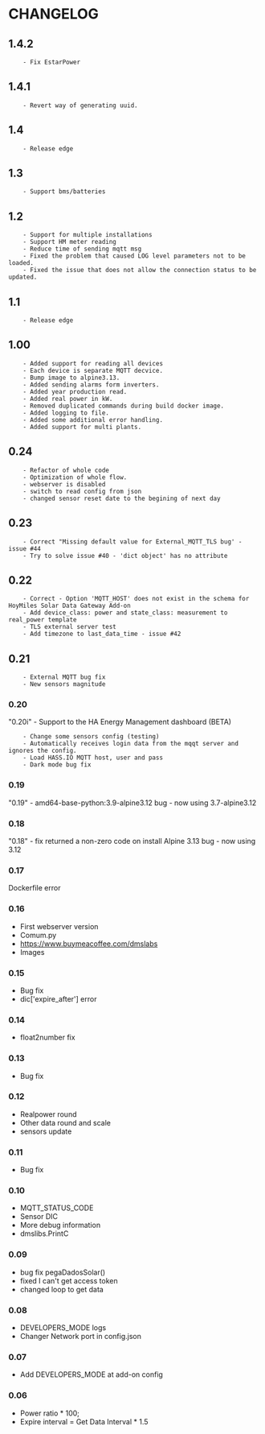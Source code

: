 # CHANGELOG

## 1.4.2
        - Fix EstarPower

## 1.4.1

        - Revert way of generating uuid.


## 1.4

        - Release edge

## 1.3

        - Support bms/batteries


## 1.2

        - Support for multiple installations
        - Support HM meter reading
        - Reduce time of sending mqtt msg
        - Fixed the problem that caused LOG level parameters not to be loaded.
        - Fixed the issue that does not allow the connection status to be updated.

## 1.1

        - Release edge

## 1.00

        - Added support for reading all devices
        - Each device is separate MQTT decvice.
        - Bump image to alpine3.13.
        - Added sending alarms form inverters.
        - Added year production read.
        - Added real power in kW.
        - Removed duplicated commands during build docker image.
        - Added logging to file.
        - Added some additional error handling.
        - Added support for multi plants.

## 0.24

        - Refactor of whole code
        - Optimization of whole flow.
        - webserver is disabled
        - switch to read config from json
        - changed sensor reset date to the begining of next day

## 0.23

        - Correct "Missing default value for External_MQTT_TLS bug' - issue #44
        - Try to solve issue #40 - 'dict object' has no attribute

## 0.22

        - Correct - Option 'MQTT_HOST' does not exist in the schema for HoyMiles Solar Data Gateway Add-on
        - Add device_class: power and state_class: measurement to real_power template
        - TLS external server test
        - Add timezone to last_data_time - issue #42

## 0.21

        - External MQTT bug fix
        - New sensors magnitude

### 0.20

"0.20i" - Support to the HA Energy Management dashboard (BETA)

        - Change some sensors config (testing)
        - Automatically receives login data from the mqqt server and ignores the config.
        - Load HASS.IO MQTT host, user and pass
        - Dark mode bug fix

### 0.19

"0.19" - amd64-base-python:3.9-alpine3.12 bug - now using 3.7-alpine3.12

### 0.18

"0.18" - fix returned a non-zero code on install
Alpine 3.13 bug - now using 3.12

### 0.17

Dockerfile error

### 0.16

- First webserver version
- Comum.py
- https://www.buymeacoffee.com/dmslabs
- Images

### 0.15

- Bug fix
- dic['expire_after'] error

### 0.14

- float2number fix

### 0.13

- Bug fix

### 0.12

- Realpower round
- Other data round and scale
- sensors update

### 0.11

- Bug fix

### 0.10

- MQTT_STATUS_CODE
- Sensor DIC
- More debug information
- dmslibs.PrintC

### 0.09

- bug fix pegaDadosSolar()
- fixed I can't get access token
- changed loop to get data

### 0.08

- DEVELOPERS_MODE logs
- Changer Network port in config.json

### 0.07

- Add DEVELOPERS_MODE at add-on config

### 0.06

- Power ratio \* 100;
- Expire interval = Get Data Interval \* 1.5
